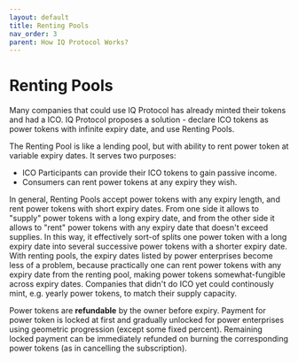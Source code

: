 ```yaml
---
layout: default
title: Renting Pools
nav_order: 3
parent: How IQ Protocol Works?
---
```


<!--

Page meta:
- Goal: post-ICO companies can arrive to informed decision on whenever to migrate from ERC-20 tokens to Power Tokens.
- Status: This is a dump of ideas, worse than a draft. Add. Distill. Proofread.

-->

Renting Pools
================================================================================

Many companies that could use IQ Protocol has already minted their tokens and had a ICO. IQ Protocol proposes a solution - declare ICO tokens as power tokens with infinite expiry date, and use Renting Pools.

The Renting Pool is like a lending pool, but with ability to rent power token at variable expiry dates.
It serves two purposes:
- ICO Participants can provide their ICO tokens to gain passive income.
- Consumers can rent power tokens at any expiry they wish.

In general, Renting Pools accept power tokens with any expiry length, and rent power tokens with short expiry dates.
From one side it allows to "supply" power tokens with a long expiry date, and from the other side it allows to "rent" power tokens with any expiry date that doesn't exceed supplies.
In this way, it effectively sort-of splits one power token with a long expiry date into several successive power tokens with a shorter expiry date.
With renting pools, the expiry dates listed by power enterprises become less of a problem, because practically one can rent power tokens with any expiry date from the renting pool, making power tokens somewhat-fungible across expiry dates.
Companies that didn't do ICO yet could continously mint, e.g. yearly power tokens, to match their supply capacity.

Power tokens are **refundable** by the owner before expiry.
Payment for power token is locked at first and gradually unlocked for power enterprises using geometric progression (except some fixed percent).
Remaining locked payment can be immediately refunded on burning the corresponding power tokens (as in cancelling the subscription).
